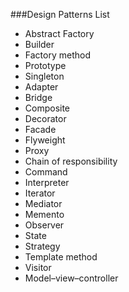 ###Design Patterns List

- Abstract Factory
- Builder
- Factory method
- Prototype
- Singleton
- Adapter
- Bridge
- Composite
- Decorator
- Facade
- Flyweight
- Proxy
- Chain of responsibility
- Command
- Interpreter
- Iterator
- Mediator
- Memento
- Observer
- State
- Strategy
- Template method
- Visitor
- Model–view–controller